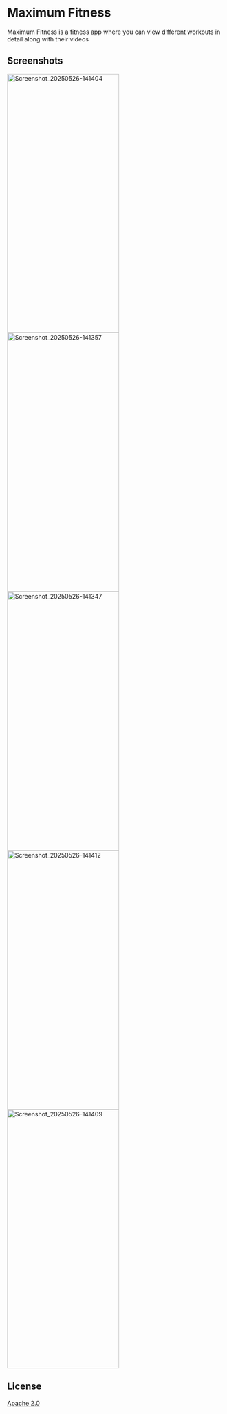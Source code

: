 # Maximum Fitness
Maximum Fitness is a fitness app where you can view different workouts in detail along with their videos

## Screenshots

<img src="https://github.com/user-attachments/assets/b5860edb-3a2e-416d-9e91-70a1ecfd78d1" alt="Screenshot_20250526-141404" width="260" height="600"/>

<img src="https://github.com/user-attachments/assets/7ddafc1d-5c87-40b7-bfed-6ee92db00a78" alt="Screenshot_20250526-141357" width="260" height="600"/>

<img src="https://github.com/user-attachments/assets/42315de7-c5b3-44eb-acad-3733b7251ba6" alt="Screenshot_20250526-141347" width="260" height="600"/>

<img src="https://github.com/user-attachments/assets/c4ebe5e1-18f0-4f1c-8ee8-7dd0d5a0c0b5" alt="Screenshot_20250526-141412" width="260" height="600"/>

<img src="https://github.com/user-attachments/assets/5ab773d9-30b2-49af-bc07-4932a9770e0f" alt="Screenshot_20250526-141409" width="260" height="600"/>

## License 
[Apache 2.0](https://choosealicense.com/licenses/apache-2.0/)

